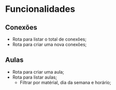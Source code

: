 # Funcionalidades

## Conexões

 - Rota para listar o total de conexões;
 - Rota para criar uma nova conexões;

##  Aulas

  - Rota para criar uma aula;
  - Rota para listar aulas;
    - Filtrar por matérial, dia da semana e horário;